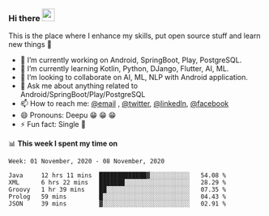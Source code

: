 ### Hi there <img src="https://media.giphy.com/media/hvRJCLFzcasrR4ia7z/giphy.gif" width="25px">
This is the place where I enhance my skills, put open source stuff and learn new things :rofl:

- 🔭 I’m currently working on Android, SpringBoot, Play, PostgreSQL. 
- 🌱 I’m currently learning Kotlin, Python, DJango, Flutter, AI, ML.
- 👯 I’m looking to collaborate on AI, ML, NLP with Android application.
- 💬 Ask me about anything related to Android/SpringBoot/Play/PostgreSQL
- 📫 How to reach me: [@email](deepakgupta7403@gmail.com) , [@twitter](https://twitter.com/deepakgupta7403), [@linkedln](https://in.linkedin.com/in/deepak-gupta-23b3b1113), [@facebook](https://facebook.com/deepakgupta7403)
- 😄 Pronouns: Deepu :grin: :grin: :grin:
- ⚡ Fun fact: Single :grimacing:

📊 **This week I spent my time on**

<!--START_SECTION:waka-->
```text
Week: 01 November, 2020 - 08 November, 2020

Java     12 hrs 11 mins  █████████████▓░░░░░░░░░░░   54.08 % 
XML      6 hrs 22 mins   ███████░░░░░░░░░░░░░░░░░░   28.29 % 
Groovy   1 hr 39 mins    ██░░░░░░░░░░░░░░░░░░░░░░░   07.35 % 
Prolog   59 mins         █░░░░░░░░░░░░░░░░░░░░░░░░   04.43 % 
JSON     39 mins         ▓░░░░░░░░░░░░░░░░░░░░░░░░   02.91 % 
```
<!--END_SECTION:waka-->
